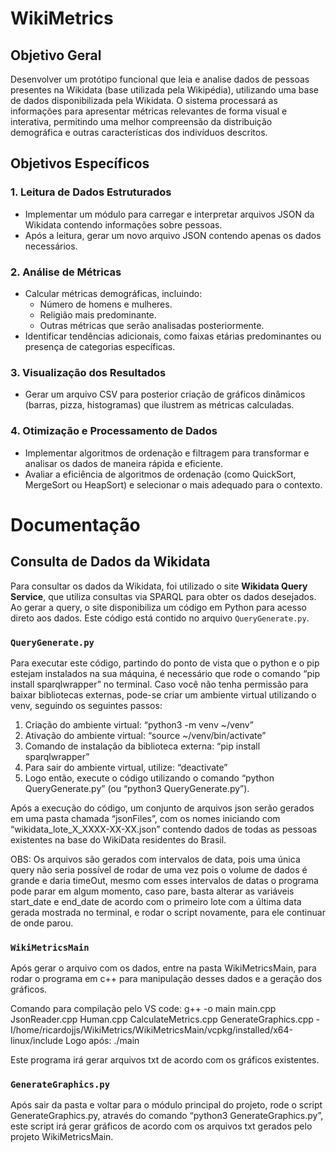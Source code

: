 # WikiMetrics

## Objetivo Geral
Desenvolver um protótipo funcional que leia e analise dados de pessoas presentes na Wikidata (base utilizada pela Wikipédia), utilizando uma base de dados disponibilizada pela Wikidata. O sistema processará as informações para apresentar métricas relevantes de forma visual e interativa, permitindo uma melhor compreensão da distribuição demográfica e outras características dos indivíduos descritos.

## Objetivos Específicos

### 1. Leitura de Dados Estruturados
- Implementar um módulo para carregar e interpretar arquivos JSON da Wikidata contendo informações sobre pessoas.
- Após a leitura, gerar um novo arquivo JSON contendo apenas os dados necessários.

### 2. Análise de Métricas
- Calcular métricas demográficas, incluindo:
  - Número de homens e mulheres.
  - Religião mais predominante.
  - Outras métricas que serão analisadas posteriormente.
- Identificar tendências adicionais, como faixas etárias predominantes ou presença de categorias específicas.

### 3. Visualização dos Resultados
- Gerar um arquivo CSV para posterior criação de gráficos dinâmicos (barras, pizza, histogramas) que ilustrem as métricas calculadas.

### 4. Otimização e Processamento de Dados
- Implementar algoritmos de ordenação e filtragem para transformar e analisar os dados de maneira rápida e eficiente.
- Avaliar a eficiência de algoritmos de ordenação (como QuickSort, MergeSort ou HeapSort) e selecionar o mais adequado para o contexto.

# Documentação

## Consulta de Dados da Wikidata
Para consultar os dados da Wikidata, foi utilizado o site **Wikidata Query Service**, que utiliza consultas via SPARQL para obter os dados desejados. Ao gerar a query, o site disponibiliza um código em Python para acesso direto aos dados. Este código está contido no arquivo `QueryGenerate.py`.

### `QueryGenerate.py`
Para executar este código, partindo do ponto de vista que o python e o pip estejam instalados na sua máquina, é necessário que rode o comando “pip install sparqlwrapper” no terminal.
Caso você não tenha permissão para baixar bibliotecas externas, pode-se criar um ambiente virtual utilizando o venv, seguindo os seguintes passos:
1. Criação do ambiente virtual: “python3 -m venv ~/venv”
2. Ativação do ambiente virtual: “source ~/venv/bin/activate”
3. Comando de instalação da biblioteca externa: “pip install sparqlwrapper”
4. Para sair do ambiente virtual, utilize: “deactivate”
5. Logo então, execute o código utilizando o comando “python QueryGenerate.py” (ou “python3 QueryGenerate.py”).

Após a execução do código, um conjunto de arquivos json serão gerados em uma pasta chamada “jsonFiles”, com os nomes iniciando com “wikidata_lote_X_XXXX-XX-XX.json” contendo dados de todas as pessoas existentes na base do WikiData residentes do Brasil.

OBS: Os arquivos são gerados com intervalos de data, pois uma única query não seria possível de rodar de uma vez pois o volume de dados é grande e daria timeOut, mesmo com esses intervalos de datas o programa pode parar em algum momento, caso pare, basta alterar as variáveis start_date e end_date de acordo com o primeiro lote com a última data gerada mostrada no terminal, e rodar o script novamente, para ele continuar de onde parou.

### `WikiMetricsMain`

Após gerar o arquivo com os dados, entre na pasta WikiMetricsMain, para rodar o programa em c++ para manipulação desses dados e a geração dos gráficos.

Comando para compilação pelo VS code: g++ -o main main.cpp JsonReader.cpp Human.cpp CalculateMetrics.cpp GenerateGraphics.cpp -I/home/ricardojjs/WikiMetrics/WikiMetricsMain/vcpkg/installed/x64-linux/include
Logo após: ./main

Este programa irá gerar arquivos txt de acordo com os gráficos existentes.

### `GenerateGraphics.py`

Após sair da pasta e voltar para o módulo principal do projeto, rode o script GenerateGraphics.py, através do comando “python3 GenerateGraphics.py”, este script irá gerar gráficos de acordo com os arquivos txt gerados pelo projeto WikiMetricsMain.

  

